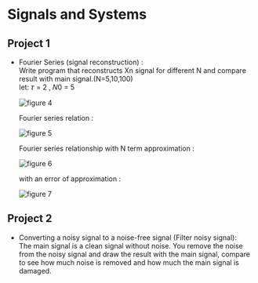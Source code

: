 # Signals and Systems

## Project 1 
 - Fourier Series (signal reconstruction) : <br>
   Write program that reconstructs Xn signal for different N and compare result with main signal.(N=5,10,100) <br>
   let: 𝜏 = 2 , 𝑁0 = 5
   
   ![figure 4](https://github.com/nimarasi/Undergraduate_projects/assets/80810639/7f8af067-aa70-46a8-b2a6-3126dbec6c6a)

   Fourier series relation :

   ![figure 5](https://github.com/nimarasi/Undergraduate_projects/assets/80810639/09271f38-ba35-4783-844c-5396806ce56a)

   Fourier series relationship with N term approximation :

   ![figure 6](https://github.com/nimarasi/Undergraduate_projects/assets/80810639/289709e0-a463-4e5f-abce-58183338f405)

   with an error of approximation :

   ![figure 7](https://github.com/nimarasi/Undergraduate_projects/assets/80810639/f18fc2cc-37aa-475d-8a8d-f23bc665075d)


## Project 2
  - Converting a noisy signal to a noise-free signal (Filter noisy signal): <br>
    The main signal is a clean signal without noise. You remove the noise from the noisy signal and draw the result with the main signal, compare to see how much noise is removed and how much the main signal is            damaged.
